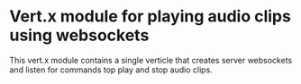 # Vert.x module for playing audio clips using websockets

This vert.x module contains a single verticle that creates server websockets and listen for commands top play and stop audio clips.
